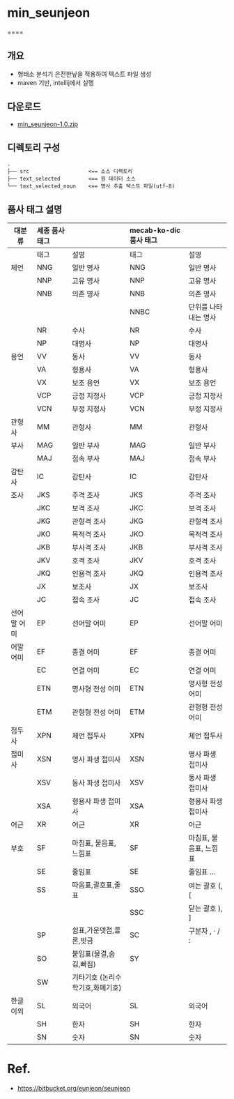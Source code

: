 # min_seunjeon
====

## 개요

- 형태소 분석기 은전한닢을 적용하여 텍스트 파일 생성
- maven 기반, intellij에서 실행

## 다운로드

- [min_seunjeon-1.0.zip](https://github.com/heshed/min_seunjeon/archive/v1.0.zip)


## 디렉토리 구성

```
.
├── src                   <== 소스 디렉토리
├── text_selected         <== 원 데이터 소스
└── text_selected_noun    <== 명사 추출 텍스트 파일(utf-8)
```

## 품사 태그 설명

| 대분류 | 세종 품사 태그 |  | mecab-ko-dic 품사 태그 |  |
|----|:---|:---|:---|:---|
|  | 태그 | 설명 | 태그 | 설명 |
| 체언 | NNG | 일반 명사 | NNG | 일반 명사 |
|  | NNP | 고유 명사 | NNP | 고유 명사 |
|  | NNB | 의존 명사 | NNB | 의존 명사 |
|  |  |  | NNBC | 단위를 나타내는 명사 |
|  | NR | 수사 | NR | 수사 |
|  | NP | 대명사 | NP | 대명사 |
| 용언 | VV | 동사 | VV | 동사 |
|  | VA | 형용사 | VA | 형용사 |
|  | VX | 보조 용언 | VX | 보조 용언 |
|  | VCP | 긍정 지정사 | VCP | 긍정 지정사 |
|  | VCN | 부정 지정사 | VCN | 부정 지정사 |
| 관형사 | MM | 관형사 | MM | 관형사 |
| 부사 | MAG | 일반 부사 | MAG | 일반 부사 |
|  | MAJ | 접속 부사 | MAJ | 접속 부사 |
| 감탄사 | IC | 감탄사 | IC | 감탄사 |
| 조사 | JKS | 주격 조사 | JKS | 주격 조사 |
|  | JKC | 보격 조사 | JKC | 보격 조사 |
|  | JKG | 관형격 조사 | JKG | 관형격 조사 |
|  | JKO | 목적격 조사 | JKO | 목적격 조사 |
|  | JKB | 부사격 조사 | JKB | 부사격 조사 |
|  | JKV | 호격 조사 | JKV | 호격 조사 |
|  | JKQ | 인용격 조사 | JKQ | 인용격 조사 |
|  | JX | 보조사 | JX | 보조사 |
|  | JC | 접속 조사 | JC | 접속 조사 |
| 선어말 어미 | EP | 선어말 어미 | EP | 선어말 어미 |
| 어말 어미 | EF | 종결 어미 | EF | 종결 어미 |
|  | EC | 연결 어미 | EC | 연결 어미 |
|  | ETN | 명사형 전성 어미 | ETN | 명사형 전성 어미 |
|  | ETM | 관형형 전성 어미  | ETM | 관형형 전성 어미  |
| 접두사 | XPN | 체언 접두사 | XPN | 체언 접두사 |
| 접미사 | XSN | 명사 파생 접미사 | XSN | 명사 파생 접미사 |
|  | XSV | 동사 파생 접미사 | XSV | 동사 파생 접미사 |
|  | XSA | 형용사 파생 접미사 | XSA | 형용사 파생 접미사 |
| 어근 | XR | 어근 | XR | 어근 |
| 부호 | SF | 마침표, 물음표, 느낌표 | SF | 마침표, 물음표, 느낌표 |
|  | SE | 줄임표 | SE | 줄임표 … |
|  | SS | 따옴표,괄호표,줄표 | SSO | 여는 괄호 (, \[ |
|  |  |  | SSC | 닫는 괄호 ), \] |
|  | SP | 쉼표,가운뎃점,콜론,빗금 | SC | 구분자 , · / : |
|  | SO | 붙임표(물결,숨김,빠짐) | SY |  |
|  | SW | 기타기호 (논리수학기호,화폐기호) |  |  |
| 한글 이외 | SL | 외국어 | SL | 외국어 |
|  | SH | 한자 | SH | 한자 |
|  | SN | 숫자 | SN | 숫자 |


# Ref.

- https://bitbucket.org/eunjeon/seunjeon